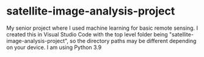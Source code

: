 # satellite-image-analysis-project
 My senior project where I used machine learning for basic remote sensing.
 I created this in Visual Studio Code with the top level folder being "satellite-image-analysis-project", so the directory paths may be different depending on your device.
 I am using Python 3.9
